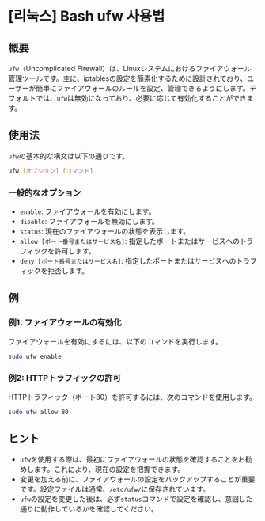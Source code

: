 # [리눅스] Bash ufw 사용법

## 概要
`ufw`（Uncomplicated Firewall）は、Linuxシステムにおけるファイアウォール管理ツールです。主に、iptablesの設定を簡素化するために設計されており、ユーザーが簡単にファイアウォールのルールを設定、管理できるようにします。デフォルトでは、`ufw`は無効になっており、必要に応じて有効化することができます。

## 使用法
`ufw`の基本的な構文は以下の通りです。

```bash
ufw [オプション] [コマンド]
```

### 一般的なオプション
- `enable`: ファイアウォールを有効にします。
- `disable`: ファイアウォールを無効にします。
- `status`: 現在のファイアウォールの状態を表示します。
- `allow [ポート番号またはサービス名]`: 指定したポートまたはサービスへのトラフィックを許可します。
- `deny [ポート番号またはサービス名]`: 指定したポートまたはサービスへのトラフィックを拒否します。

## 例
### 例1: ファイアウォールの有効化
ファイアウォールを有効にするには、以下のコマンドを実行します。

```bash
sudo ufw enable
```

### 例2: HTTPトラフィックの許可
HTTPトラフィック（ポート80）を許可するには、次のコマンドを使用します。

```bash
sudo ufw allow 80
```

## ヒント
- `ufw`を使用する際は、最初にファイアウォールの状態を確認することをお勧めします。これにより、現在の設定を把握できます。
- 変更を加える前に、ファイアウォールの設定をバックアップすることが重要です。設定ファイルは通常、`/etc/ufw/`に保存されています。
- `ufw`の設定を変更した後は、必ず`status`コマンドで設定を確認し、意図した通りに動作しているかを確認してください。